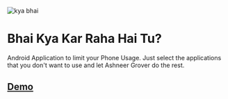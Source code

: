 ![kya bhai](https://github.com/oddlyspaced/bhaikyakarrahahaitu-android/raw/main/.assets/bhai_copped.png)
# Bhai Kya Kar Raha Hai Tu?
Android Application to limit your Phone Usage.
Just select the applications that you don't want to use and let Ashneer Grover do the rest.

## [Demo](https://drive.google.com/file/d/1FGDq34O93-yVtIRSgnKDKTXngPCvXhg0/view)
